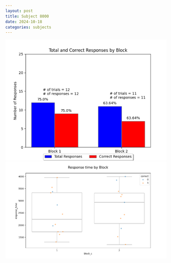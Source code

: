 ```yaml
---
layout: post
title: Subject 8000
date: 2024-10-18
categories: subjects
---
```


![](data/8000/run-17/8000_ATS_responses.png)
![](data/8000/run-17/8000_ATS_rt.png)

